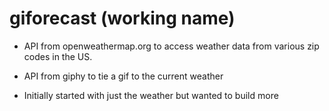 # giforecast (working name)

- API from openweathermap.org to access weather data from various zip codes in the US.

- API from giphy to tie a gif to the current weather

- Initially started with just the weather but wanted to build more
